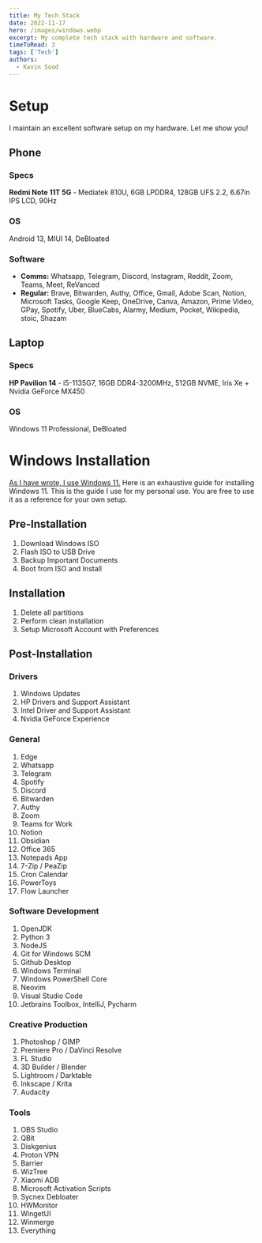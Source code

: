 ```yaml
---
title: My Tech Stack 
date: 2022-11-17
hero: /images/windows.webp
excerpt: My complete tech stack with hardware and software.
timeToRead: 3
tags: ['Tech']
authors:
  - Kavin Sood
---
```


# Setup
I maintain an excellent software setup on my hardware. Let me show you!

## Phone
### Specs
**Redmi Note 11T 5G** - Mediatek 810U, 6GB LPDDR4, 128GB UFS 2.2, 6.67in IPS LCD, 90Hz
### OS
Android 13, MIUI 14, DeBloated 
### Software
* **Comms:** Whatsapp, Telegram, Discord, Instagram, Reddit, Zoom, Teams, Meet, ReVanced
* **Regular:** Brave, Bitwarden, Authy, Office, Gmail, Adobe Scan, Notion, Microsoft Tasks, Google Keep, OneDrive, Canva, Amazon, Prime Video, GPay, Spotify, Uber, BlueCabs, Alarmy, Medium, Pocket, Wikipedia, stoic, Shazam

## Laptop
### Specs
**HP Pavilion 14** - i5-1135G7, 16GB DDR4-3200MHz, 512GB NVME, Iris Xe + Nvidia GeForce MX450

### OS
Windows 11 Professional, DeBloated

# Windows Installation
[As I have wrote, I use Windows 11.](https://www.kavinsood.com/post/why-windows/) Here is an exhaustive guide for installing Windows 11. This is the guide I use for my personal use. You are free to use it as a reference for your own setup.
## Pre-Installation
1. Download Windows ISO
2. Flash ISO to USB Drive
3. Backup Important Documents
4. Boot from ISO and Install
## Installation
1. Delete all partitions
2. Perform clean installation
3. Setup Microsoft Account with Preferences
## Post-Installation

### Drivers
1.  Windows Updates
2.  HP Drivers and Support Assistant
3.  Intel Driver and Support Assistant
4.  Nvidia GeForce Experience

### General
1. Edge
2. Whatsapp
3. Telegram
4. Spotify
5. Discord
6. Bitwarden
7. Authy
8. Zoom
9. Teams for Work
10. Notion
11. Obsidian
12. Office 365
13. Notepads App
14. 7-Zip / PeaZip
15. Cron Calendar
16. PowerToys
17. Flow Launcher

### Software Development
1. OpenJDK
2. Python 3
3. NodeJS
4. Git for Windows SCM
5. Github Desktop
6. Windows Terminal
7. Windows PowerShell Core
8. Neovim
9. Visual Studio Code
10. Jetbrains Toolbox, IntelliJ, Pycharm

### Creative Production

1. Photoshop / GIMP
2. Premiere Pro / DaVinci Resolve
3. FL Studio
4. 3D Builder / Blender
5. Lightroom / Darktable
6. Inkscape / Krita
7. Audacity

### Tools

1. OBS Studio
2. QBit
3. Diskgenius
4. Proton VPN
5. Barrier
6. WizTree
7. Xiaomi ADB
8. Microsoft Activation Scripts
9. Sycnex Debloater
10. HWMonitor
11. WingetUI
12. Winmerge
13. Everything